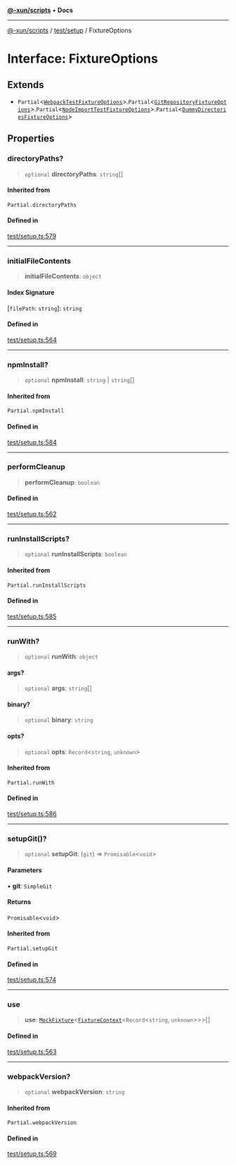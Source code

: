 [**@-xun/scripts**](../../../README.md) • **Docs**

***

[@-xun/scripts](../../../README.md) / [test/setup](../README.md) / FixtureOptions

# Interface: FixtureOptions

## Extends

- `Partial`\<[`WebpackTestFixtureOptions`](WebpackTestFixtureOptions.md)\>.`Partial`\<[`GitRepositoryFixtureOptions`](GitRepositoryFixtureOptions.md)\>.`Partial`\<[`NodeImportTestFixtureOptions`](NodeImportTestFixtureOptions.md)\>.`Partial`\<[`DummyDirectoriesFixtureOptions`](DummyDirectoriesFixtureOptions.md)\>

## Properties

### directoryPaths?

> `optional` **directoryPaths**: `string`[]

#### Inherited from

`Partial.directoryPaths`

#### Defined in

[test/setup.ts:579](https://github.com/Xunnamius/xscripts/blob/ce701f3d57da9f82ee0036320bc62d5c51233011/test/setup.ts#L579)

***

### initialFileContents

> **initialFileContents**: `object`

#### Index Signature

 \[`filePath`: `string`\]: `string`

#### Defined in

[test/setup.ts:564](https://github.com/Xunnamius/xscripts/blob/ce701f3d57da9f82ee0036320bc62d5c51233011/test/setup.ts#L564)

***

### npmInstall?

> `optional` **npmInstall**: `string` \| `string`[]

#### Inherited from

`Partial.npmInstall`

#### Defined in

[test/setup.ts:584](https://github.com/Xunnamius/xscripts/blob/ce701f3d57da9f82ee0036320bc62d5c51233011/test/setup.ts#L584)

***

### performCleanup

> **performCleanup**: `boolean`

#### Defined in

[test/setup.ts:562](https://github.com/Xunnamius/xscripts/blob/ce701f3d57da9f82ee0036320bc62d5c51233011/test/setup.ts#L562)

***

### runInstallScripts?

> `optional` **runInstallScripts**: `boolean`

#### Inherited from

`Partial.runInstallScripts`

#### Defined in

[test/setup.ts:585](https://github.com/Xunnamius/xscripts/blob/ce701f3d57da9f82ee0036320bc62d5c51233011/test/setup.ts#L585)

***

### runWith?

> `optional` **runWith**: `object`

#### args?

> `optional` **args**: `string`[]

#### binary?

> `optional` **binary**: `string`

#### opts?

> `optional` **opts**: `Record`\<`string`, `unknown`\>

#### Inherited from

`Partial.runWith`

#### Defined in

[test/setup.ts:586](https://github.com/Xunnamius/xscripts/blob/ce701f3d57da9f82ee0036320bc62d5c51233011/test/setup.ts#L586)

***

### setupGit()?

> `optional` **setupGit**: (`git`) => `Promisable`\<`void`\>

#### Parameters

• **git**: `SimpleGit`

#### Returns

`Promisable`\<`void`\>

#### Inherited from

`Partial.setupGit`

#### Defined in

[test/setup.ts:574](https://github.com/Xunnamius/xscripts/blob/ce701f3d57da9f82ee0036320bc62d5c51233011/test/setup.ts#L574)

***

### use

> **use**: [`MockFixture`](MockFixture.md)\<[`FixtureContext`](FixtureContext.md)\<`Record`\<`string`, `unknown`\>\>\>[]

#### Defined in

[test/setup.ts:563](https://github.com/Xunnamius/xscripts/blob/ce701f3d57da9f82ee0036320bc62d5c51233011/test/setup.ts#L563)

***

### webpackVersion?

> `optional` **webpackVersion**: `string`

#### Inherited from

`Partial.webpackVersion`

#### Defined in

[test/setup.ts:569](https://github.com/Xunnamius/xscripts/blob/ce701f3d57da9f82ee0036320bc62d5c51233011/test/setup.ts#L569)
